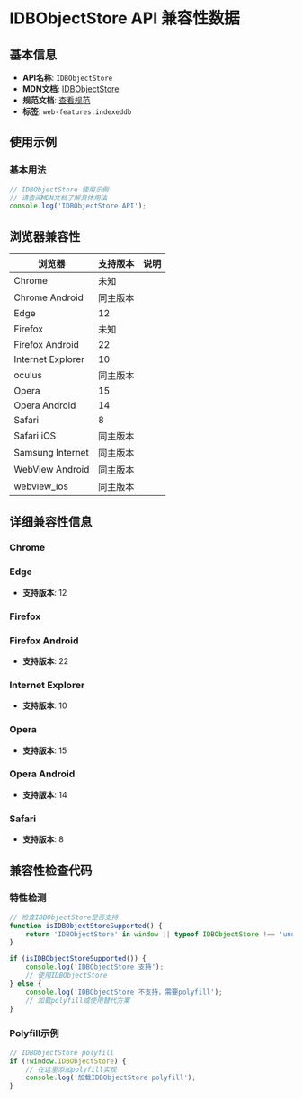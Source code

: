 # IDBObjectStore API 兼容性数据

## 基本信息

- **API名称**: `IDBObjectStore`
- **MDN文档**: [IDBObjectStore](https://developer.mozilla.org/docs/Web/API/IDBObjectStore)
- **规范文档**: [查看规范](https://w3c.github.io/IndexedDB/#object-store-interface)
- **标签**: `web-features:indexeddb`

## 使用示例

### 基本用法

```javascript
// IDBObjectStore 使用示例
// 请查阅MDN文档了解具体用法
console.log('IDBObjectStore API');
```

## 浏览器兼容性

| 浏览器 | 支持版本 | 说明 |
|--------|----------|------|
| Chrome | 未知 |  |
| Chrome Android | 同主版本 |  |
| Edge | 12 |  |
| Firefox | 未知 |  |
| Firefox Android | 22 |  |
| Internet Explorer | 10 |  |
| oculus | 同主版本 |  |
| Opera | 15 |  |
| Opera Android | 14 |  |
| Safari | 8 |  |
| Safari iOS | 同主版本 |  |
| Samsung Internet | 同主版本 |  |
| WebView Android | 同主版本 |  |
| webview_ios | 同主版本 |  |

## 详细兼容性信息

### Chrome


### Edge

- **支持版本**: 12

### Firefox


### Firefox Android

- **支持版本**: 22

### Internet Explorer

- **支持版本**: 10

### Opera

- **支持版本**: 15

### Opera Android

- **支持版本**: 14

### Safari

- **支持版本**: 8

## 兼容性检查代码

### 特性检测

```javascript
// 检查IDBObjectStore是否支持
function isIDBObjectStoreSupported() {
    return 'IDBObjectStore' in window || typeof IDBObjectStore !== 'undefined';
}

if (isIDBObjectStoreSupported()) {
    console.log('IDBObjectStore 支持');
    // 使用IDBObjectStore
} else {
    console.log('IDBObjectStore 不支持，需要polyfill');
    // 加载polyfill或使用替代方案
}
```

### Polyfill示例

```javascript
// IDBObjectStore polyfill
if (!window.IDBObjectStore) {
    // 在这里添加polyfill实现
    console.log('加载IDBObjectStore polyfill');
}
```

